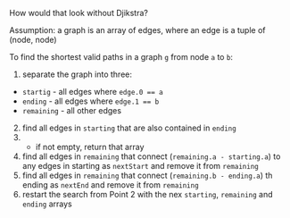 How would that look without Djikstra?

Assumption: a graph is an array of edges, where an edge is a tuple of (node, node)

To find the shortest valid paths in a graph `g` from node `a` to `b`:

1. separate the graph into three:
 * `startig` - all edges where `edge.0 == a`
 * `ending` - all edges where `edge.1 == b`
 * `remaining` - all other edges
2. find all edges in `starting` that are also contained in `ending`
2. - if not empty, return that array
3. find all edges in `remaining` that connect (`remaining.a - starting.a`) to any edges in starting as `nextStart` and remove it from `remaining`
4. find all edges in `remaining` that connect (`remaining.b - ending.a`) th ending as `nextEnd` and remove it from `remaining`
5. restart the search from Point 2 with the nex `starting`, `remaining` and `ending` arrays


